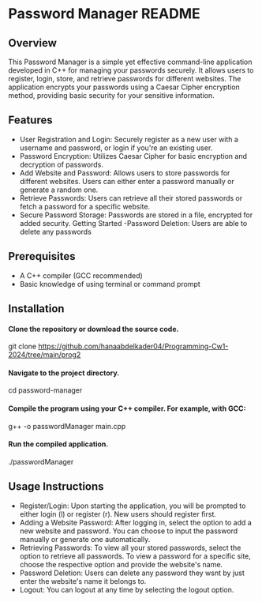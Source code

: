 
# Password Manager README

## Overview
This Password Manager is a simple yet effective command-line application developed in C++ for managing your passwords securely. It allows users to register, login, store, and retrieve passwords for different websites. The application encrypts your passwords using a Caesar Cipher encryption method, providing basic security for your sensitive information.

## Features
- User Registration and Login: Securely register as a new user with a username and password, or login if you're an existing user.
- Password Encryption: Utilizes Caesar Cipher for basic encryption and decryption of passwords.
- Add Website and Password: Allows users to store passwords for different websites. Users can either enter a password manually or generate a random one.
- Retrieve Passwords: Users can retrieve all their stored passwords or fetch a password for a specific website.
- Secure Password Storage: Passwords are stored in a file, encrypted for added security.
Getting Started
-Password Deletion: Users are able to delete any passwords

## Prerequisites
- A C++ compiler (GCC recommended)
- Basic knowledge of using terminal or command prompt

## Installation

#### Clone the repository or download the source code.
git clone https://github.com/hanaabdelkader04/Programming-Cw1-2024/tree/main/prog2

#### Navigate to the project directory.
cd password-manager

#### Compile the program using your C++ compiler. For example, with GCC:
g++ -o passwordManager main.cpp

#### Run the compiled application.
./passwordManager


## Usage Instructions

- Register/Login: Upon starting the application, you will be prompted to either login (l) or register (r). New users should register first.
- Adding a Website Password: After logging in, select the option to add a new website and password. You can choose to input the password manually or generate one automatically.
- Retrieving Passwords: To view all your stored passwords, select the option to retrieve all passwords. To view a password for a specific site, choose the respective option and provide the website's name.
- Password Deletion: Users can delete any password they wsnt by just enter the website's name it belongs to.
- Logout: You can logout at any time by selecting the logout option.
